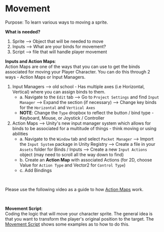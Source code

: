 # Movement

Purpose: To learn various ways to moving a sprite. <br> 

__What is needed?__ <br> 
1. Sprite --> Object that will be needed to move 
2. Inputs --> What are your binds for movement? 
3. Script --> file that will handle player movement 

__Inputs and Action Maps__: <br> 
Action Maps are one of the ways that you can use to get the binds associated for moving your Player Character. You can do this through 2 ways - Action Maps or Input Managers. 

1. Input Managers --> old school - Has multiple axes (i.e Horizontal, Vertical) where you can assign binds to them. 
    - a. Navigate to the `Edit` tab --> Go to `Project Settings` and find `Input Manager` --> Expand the section (if necessary) --> Change key binds for the `Horizontal` and `Vertical Axes`
    - __NOTE__: Change the `Type` dropbox to reflect the button / bind type - Keyboard, Mouse, or Joystick / Controller 
2. Action Maps --> Unity's new input manager system which allows for binds to be associated for a multitude of things - think moving or using abilities 
    - a. Navigate to the `Window` tab and select `Packet Manager` --> Import the `Input System` package in Unity Registry --> Create a file in your `Assets` folder for Binds / Inputs --> Create a new `Input Actions` object (may need to scroll all the way down to find) 
    - b. Create an __Action Map__ with associated Actions (for 2D, choose Value for `Action Type` and Vector2 for `Control Type`)
    - c. Add Bindings 
<br> 

Please use the following video as a guide to how [Action Maps](https://www.youtube.com/watch?v=xrLlZ1mHCTA) work. 

<br> 

__Movement Script__: <br> 
Coding the logic that will move your character sprite. The general idea is that you want to transform the player's original position to the target. The [Movement Script](Movement.cs) shows some examples as to how to do this.